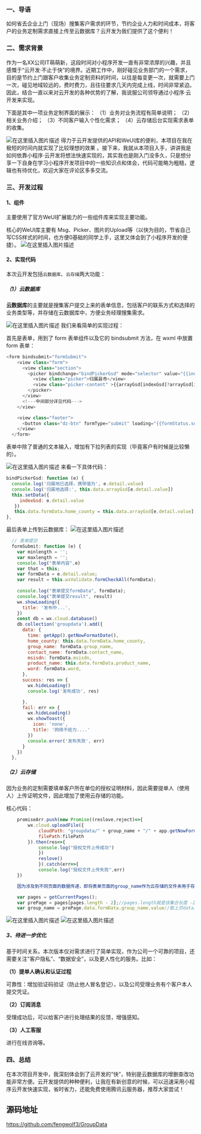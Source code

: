 ### 一、导语

如何省去企业上门（现场）搜集客户需求的环节，节约企业人力和时间成本，将客户的业务定制需求直接上传至云数据库？云开发为我们提供了这个便利！  

### 二、需求背景

作为一名XX公司IT萌萌新，这段时间对小程序开发一直有非常浓厚的兴趣，并且感慨于“云开发·不止于快”的境界。近期工作中，刚好碰见业务部门的一个需求，目的是节约上门跟客户收集业务定制资料的时间，以往是每变更一次，就需要上门一次，碰见地域较远的，费时费力，且往往要求几天内完成上线，时间非常紧迫。因此，结合一直以来对云开发的各种优势的了解，我说服公司领导通过小程序·云开发来实现。


下面是其中一项业务定制界面的展示：
（1）业务对业务流程有简单说明；
（2）相关业务介绍；
（3）不同客户输入个性化需求；
（4）云存储后台实现需求表单的收集。

![在这里插入图片描述](https://img-blog.csdnimg.cn/20191121104640541.jpeg?x-oss-process=image/watermark,type_ZmFuZ3poZW5naGVpdGk,shadow_10,text_aHR0cHM6Ly9ibG9nLmNzZG4ubmV0L1RDQl9DbG91ZEJhc2U=,size_16,color_FFFFFF,t_70#pic_center)
         得力于云开发提供的API和WeUI库的便利，本项目在我在极短的时间内就实现了比较理想的效果 。接下来，我就从本项目入手，讲讲我是如何依靠小程序·云开发将想法快速实现的，其实我也是刚入门没多久，只是想分享一下自身在学习小程序开发项目中的一些知识点和体会，代码可能略为粗糙，逻辑也有待优化，欢迎大家在评论区多多交流。

### 三、开发过程

#### 1、组件

主要使用了官方WeUI扩展能力的一些组件库来实现主要功能。

核心的WeUI库主要有 Msg、Picker、图片的Upload等（以快为目的，节省自己写CSS样式的时间，也方便0基础的同学上手，这里又体会到了小程序开发的便捷）。
![在这里插入图片描述](https://img-blog.csdnimg.cn/20191121104845916.png#pic_center)

#### 2、实现代码

本次云开发包括`云数据库`、`云存储`两大功能：

##### （1）**云数据库**

**云数据库**的主要就是搜集客户提交上来的表单信息，包括客户的联系方式和选择的业务类型等，并存储在云数据库中，方便业务经理搜集需求。

![在这里插入图片描述](https://img-blog.csdnimg.cn/20191121105001801.png?x-oss-process=image/watermark,type_ZmFuZ3poZW5naGVpdGk,shadow_10,text_aHR0cHM6Ly9ibG9nLmNzZG4ubmV0L1RDQl9DbG91ZEJhc2U=,size_16,color_FFFFFF,t_70#pic_center)
我们来看简单的实现过程：

首先是表单，用到了 form 表单组件以及它的 bindsubmit 方法，在 wxml 中放置 form 表单：

```js
<form bindsubmit="formSubmit">
    <view class="form">
      <view class="section">
        <picker bindchange="bindPickerGsd" mode="selector" value="{{indexGsd}}" range="{{arrayGsd}}">
          <view class="picker">归属县市</view>
          <view class="picker-content" >{{arrayGsd[indexGsd]?arrayGsd[indexGsd]:"(必填项) 请下拉选择归属地"}}</view> 
        </picker>
      </view>    
      <!---中间部分详见代码--->
    </view>

    <view class="footer">
      <button class="dz-btn" formType="submit" loading="{{formStatus.submitting}}" disabled="{{formStatus.submitting}}" bindtap="openSuccess">提交</button>
    </view>
  </form>
```

表单中除了普通的文本输入，增加有下拉列表的实现（毕竟客户有时候是比较懒的）。

![在这里插入图片描述](https://img-blog.csdnimg.cn/2019112110511124.png#pic_center)
来看一下具体代码：

```js
bindPickerGsd: function (e) {    
  console.log('归属地已选择，携带值为', e.detail.value)
  console.log('归属地选择:', this.data.arrayGsd[e.detail.value])    
  this.setData({
   	 indexGsd: e.detail.value     
   })   
   this.data.formData.home_county = this.data.arrayGsd[e.detail.value]
},
```

最后表单上传到云数据库：
![在这里插入图片描述](https://img-blog.csdnimg.cn/20191121105219113.jpeg?x-oss-process=image/watermark,type_ZmFuZ3poZW5naGVpdGk,shadow_10,text_aHR0cHM6Ly9ibG9nLmNzZG4ubmV0L1RDQl9DbG91ZEJhc2U=,size_16,color_FFFFFF,t_70#pic_center)

```js
  // 表单提交
  formSubmit: function (e) {
    var minlength = '';
    var maxlength = '';
    console.log("表单内容",e)
    var that = this;
    var formData = e.detail.value;
    var result = this.wxValidate.formCheckAll(formData);
    
    console.log("表单提交formData", formData);
    console.log("表单提交result", result)
    wx.showLoading({
      title: '发布中...',
    })
    const db = wx.cloud.database()
    db.collection('groupdata').add({
      data: {
        time: getApp().getNowFormatDate(),
        home_county: this.data.formData.home_county,
        group_name: formData.group_name,
        contact_name: formData.contact_name,
        msisdn: formData.msisdn,
        product_name: this.data.formData.product_name,
        word: formData.word,
      },
      success: res => {
        wx.hideLoading()
        console.log('发布成功', res)

      },
      fail: err => {
        wx.hideLoading()
        wx.showToast({
          icon: 'none',
          title: '网络不给力....'
        })
        console.error('发布失败', err)
      }
    })
  },
```

##### （2）云存储

因为业务的定制需要填单客户所在单位的授权证明材料，因此需要提单人（使用人）上传证明文件，因此增加了使用云存储的功能。

核心代码： 

```js
    promiseArr.push(new Promise((reslove,reject)=>{
    	wx.cloud.uploadFile({
    		cloudPath: "groupdata/" + group_name + "/" + app.getNowFormatDate() +suffix,
    		filePath:filePath
    	}).then(res=>{
    		console.log("授权文件上传成功")          
    		})
    		reslove()
    		}).catch(err=>{
    		console.log("授权文件上传失败",err)
    })

 	因为涉及到不同页面的数据传递，即将表单页面的group_name作为云存储的文件夹用于存储该客户在表单中上传的图片，因此还需要用到getCurrentPages()来进行页面间的数据传递 

    var pages = getCurrentPages();
    var prePage = pages[pages.length - 2];//pages.length就是该集合长度 -2就是上一个活动的页面，也即是跳过来的页面
    var group_name = prePage.data.formData.group_name.value//取上页data里的group_name数据用于标识授权文件所存储文件夹的名称
```

![在这里插入图片描述](https://img-blog.csdnimg.cn/20191121105353566.png?x-oss-process=image/watermark,type_ZmFuZ3poZW5naGVpdGk,shadow_10,text_aHR0cHM6Ly9ibG9nLmNzZG4ubmV0L1RDQl9DbG91ZEJhc2U=,size_16,color_FFFFFF,t_70#pic_center)
![在这里插入图片描述](https://img-blog.csdnimg.cn/20191121105423686.png?x-oss-process=image/watermark,type_ZmFuZ3poZW5naGVpdGk,shadow_10,text_aHR0cHM6Ly9ibG9nLmNzZG4ubmV0L1RDQl9DbG91ZEJhc2U=,size_16,color_FFFFFF,t_70#pic_center)

##### 3、待进一步优化 

基于时间关系，本次版本仅对需求进行了简单实现，作为公司一个可靠的项目，还需要关注"客户隐私”、“数据安全”，以及更人性化的服务。比如：

**（1）提单人确认和认证过程**

可靠性：增加验证码验证（防止他人冒名登记），以及公司受理业务有个客户本人提交凭证。

**（2）订阅消息**  

受理成功后，可以给客户进行处理结果的反馈，增强感知。

**（3）人工客服**  

进行在线咨询等。

### 四、总结

在本次项目开发中，我深刻体会到了云开发的“快”，特别是云数据库的增删查改功能非常方便。云开发提供的种种便利，让我在有新创意的时候，可以迅速采用小程序云开发快速实现，省时省力，还能免费使用腾讯云服务器，推荐大家尝试！

## 源码地址

<https://github.com/fengwolf3/GroupData>

